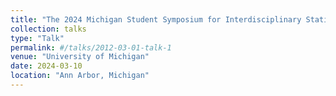 ```yaml
---
title: "The 2024 Michigan Student Symposium for Interdisciplinary Statistical Sciences (MSSISS2024)"
collection: talks
type: "Talk"
permalink: #/talks/2012-03-01-talk-1
venue: "University of Michigan"
date: 2024-03-10
location: "Ann Arbor, Michigan"
---
```


